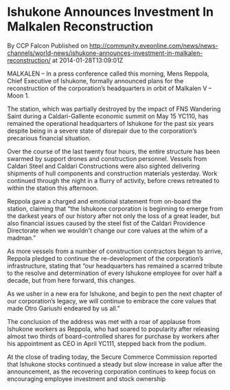 # Ishukone Announces Investment In Malkalen Reconstruction
By CCP Falcon
Published on http://community.eveonline.com/news/news-channels/world-news/ishukone-announces-investment-in-malkalen-reconstruction/ at 2014-01-28T13:09:01Z

MALKALEN – In a press conference called this morning, Mens Reppola, Chief Executive of Ishukone, formally announced plans for the reconstruction of the corporation’s headquarters in orbit of Malkalen V – Moon 1.

The station, which was partially destroyed by the impact of FNS Wandering Saint during a Caldari-Gallente economic summit on May 15 YC110, has remained the operational headquarters of Ishukone for the past six years despite being in a severe state of disrepair due to the corporation’s precarious financial situation.

Over the course of the last twenty four hours, the entire structure has been swarmed by support drones and construction personnel. Vessels from Caldari Steel and Caldari Constructions were also sighted delivering shipments of hull components and construction materials yesterday. Work continued through the night in a flurry of activity, before crews retreated to within the station this afternoon.

Reppola gave a charged and emotional statement from on-board the station, claiming that “the Ishukone corporation is beginning to emerge from the darkest years of our history after not only the loss of a great leader, but also financial issues caused by the steel fist of the Caldari Providence Directorate when we wouldn't change our core values at the whim of a madman.”

As more vessels from a number of construction contractors began to arrive, Reppola pledged to continue the re-development of the corporation’s infrastructure, stating that “our headquarters has remained a scarred tribute to the resolve and determination of every Ishukone employee for over half a decade, but from here forward, this changes.

As we usher in a&nbsp;new era for Ishukone, and begin to pen the next chapter of our corporation’s legacy, we will continue to embrace the core values that made Otro Gariushi endeared by us all.”

The conclusion of the address was met with a roar of applause from Ishukone workers as Reppola, who had soared to popularity after releasing almost two thirds of board-controlled shares for purchase by workers after his appointment as CEO in April YC111, stepped back from the podium.

At the close of trading today, the Secure Commerce Commission reported that Ishukone stocks continued a steady but slow increase in value after the announcement, as the recovering corporation continues to keep focus on encouraging employee investment and stock ownership

